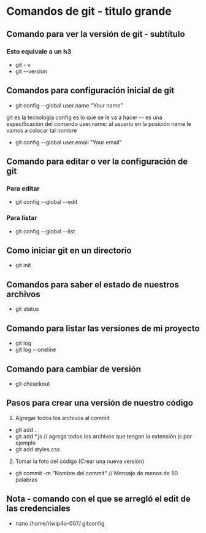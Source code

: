# Comandos de git - titulo grande

## Comando para ver la versión de git - subtítulo

### Esto equivale a un h3

- git - v
- git --version

## Comandos para configuración inicial de git

- git config --global user.name "Your name"

git es la tecnologia
config  es lo que se le va a hacer
-- es una especificación del comando
user.name: al usuario en la posición name le vamos a colocar tal nombre

- git config --global user.email "Your email"


## Comando para editar o ver la configuración de git

### Para editar
- git config --global --edit
### Para listar
- git config --global --list


## Como iniciar git en un directorio

- git init

## Comandos para saber el estado de nuestros archivos

- git status

## Comando para listar las versiones de mi proyecto

- git log
- git log --oneline

## Comando para cambiar de versión

- git cheackout <Id del commit o nombre e la rama>

## Pasos para crear una versión de nuestro código

1. Agregar todos los archivos al commit

- git add .
- git add *.js // agrega todos los archivos que tengan la extensión js por ejemplo
- git add styles.css


2. Tomar la foto del código (Crear una nueva versión)

- git commit -m "Nombre del commit" // Mensaje de menos de 50 palabras


## Nota - comando con el que se arregló el edit de las credenciales

- nano /home/riwip4o-007/.gitconfig

